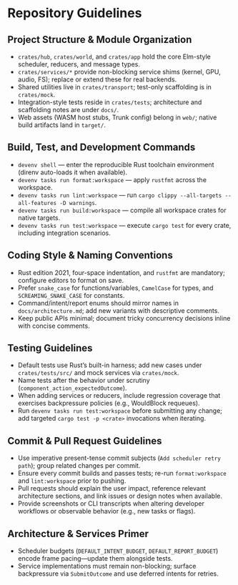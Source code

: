 # Repository Guidelines

## Project Structure & Module Organization
- `crates/hub`, `crates/world`, and `crates/app` hold the core Elm-style scheduler, reducers, and message types.
- `crates/services/*` provide non-blocking service shims (kernel, GPU, audio, FS); replace or extend these for real backends.
- Shared utilities live in `crates/transport`; test-only scaffolding is in `crates/mock`.
- Integration-style tests reside in `crates/tests`; architecture and scaffolding notes are under `docs/`.
- Web assets (WASM host stubs, Trunk config) belong in `web/`; native build artifacts land in `target/`.

## Build, Test, and Development Commands
- `devenv shell` — enter the reproducible Rust toolchain environment (direnv auto-loads it when available).
- `devenv tasks run format:workspace` — apply `rustfmt` across the workspace.
- `devenv tasks run lint:workspace` — run `cargo clippy --all-targets --all-features -D warnings`.
- `devenv tasks run build:workspace` — compile all workspace crates for native targets.
- `devenv tasks run test:workspace` — execute `cargo test` for every crate, including integration scenarios.

## Coding Style & Naming Conventions
- Rust edition 2021, four-space indentation, and `rustfmt` are mandatory; configure editors to format on save.
- Prefer `snake_case` for functions/variables, `CamelCase` for types, and `SCREAMING_SNAKE_CASE` for constants.
- Command/intent/report enums should mirror names in `docs/architecture.md`; add new variants with descriptive comments.
- Keep public APIs minimal; document tricky concurrency decisions inline with concise comments.

## Testing Guidelines
- Default tests use Rust’s built-in harness; add new cases under `crates/tests/src/` and mock services via `crates/mock`.
- Name tests after the behavior under scrutiny (`component_action_expectedOutcome`).
- When adding services or reducers, include regression coverage that exercises backpressure policies (e.g., WouldBlock requeues).
- Run `devenv tasks run test:workspace` before submitting any change; add targeted `cargo test -p <crate>` invocations when iterating.

## Commit & Pull Request Guidelines
- Use imperative present-tense commit subjects (`Add scheduler retry path`); group related changes per commit.
- Ensure every commit builds and passes tests; re-run `format:workspace` and `lint:workspace` prior to pushing.
- Pull requests should explain the user impact, reference relevant architecture sections, and link issues or design notes when available.
- Provide screenshots or CLI transcripts when altering developer workflows or observable behavior (e.g., new tasks or flags).

## Architecture & Services Primer
- Scheduler budgets (`DEFAULT_INTENT_BUDGET`, `DEFAULT_REPORT_BUDGET`) encode frame pacing—update them alongside tests.
- Service implementations must remain non-blocking; surface backpressure via `SubmitOutcome` and use deferred intents for retries.
